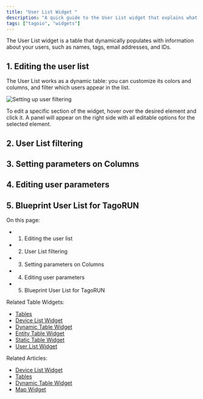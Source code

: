 ```yaml
---
title: "User List Widget "
description: "A quick guide to the User List widget that explains what it is, how to edit it, and where to find related documentation and widgets."
tags: ["tagoio", "widgets"]
---
```


The User List widget is a table that dynamically populates with information about your users, such as names, tags, email addresses, and IDs.

## 1. Editing the user list
The User List works as a dynamic table: you can customize its colors and columns, and filter which users appear in the list.

![Setting up user filtering](/docs_imagem/tagoio/user-list-widget--4.gif)

To edit a specific section of the widget, hover over the desired element and click it. A panel will appear on the right side with all editable options for the selected element.

## 2. User List filtering

## 3. Setting parameters on Columns

## 4. Editing user parameters

## 5. Blueprint User List for TagoRUN

On this page:
- 1. Editing the user list
- 2. User List filtering
- 3. Setting parameters on Columns
- 4. Editing user parameters
- 5. Blueprint User List for TagoRUN

Related Table Widgets:
- [Tables](link-to-tables)
- [Device List Widget](link-to-device-list-widget)
- [Dynamic Table Widget](link-to-dynamic-table-widget)
- [Entity Table Widget](link-to-entity-table-widget)
- [Static Table Widget](link-to-static-table-widget)
- [User List Widget](link-to-user-list-widget)

Related Articles:
- [Device List Widget](link-to-device-list-widget-article)
- [Tables](link-to-tables-article)
- [Dynamic Table Widget](link-to-dynamic-table-widget-article)
- [Map Widget](link-to-map-widget-article)